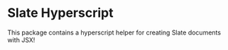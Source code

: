 # Slate Hyperscript

This package contains a hyperscript helper for creating Slate documents with JSX!